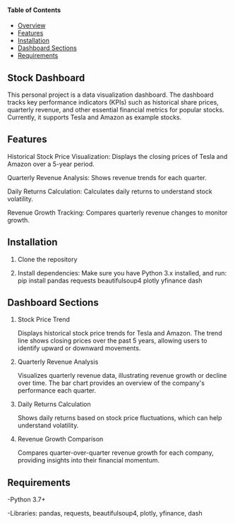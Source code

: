 #### Table of Contents

-  [Overview](#stock-dashboard)
-  [Features](#features)
-  [Installation](#installation)
-  [Dashboard Sections](#dashboard-sections)
-  [Requirements](#requirements)


## Stock Dashboard
This personal project is a data visualization dashboard. The dashboard tracks key performance indicators (KPIs) such as historical share prices, quarterly revenue, 
and other essential financial metrics for popular stocks. Currently, it supports Tesla and Amazon as example stocks.


## Features
Historical Stock Price Visualization: Displays the closing prices of Tesla and Amazon over a 5-year period.

Quarterly Revenue Analysis: Shows revenue trends for each quarter.

Daily Returns Calculation: Calculates daily returns to understand stock volatility.

Revenue Growth Tracking: Compares quarterly revenue changes to monitor growth.


## Installation

1. Clone the repository

2. Install dependencies: Make sure you have Python 3.x installed, and run: pip install pandas requests beautifulsoup4 plotly yfinance dash


## Dashboard Sections

1. Stock Price Trend
   
   Displays historical stock price trends for Tesla and Amazon. The trend line shows closing prices over the past 5 years, allowing users to identify upward or downward movements.
   
2. Quarterly Revenue Analysis
   
   Visualizes quarterly revenue data, illustrating revenue growth or decline over time. The bar chart provides an overview of the company's performance each quarter.

3. Daily Returns Calculation
   
   Shows daily returns based on stock price fluctuations, which can help understand volatility.

4. Revenue Growth Comparison

    Compares quarter-over-quarter revenue growth for each company, providing insights into their financial momentum.


## Requirements

-Python 3.7+

-Libraries: pandas, requests, beautifulsoup4, plotly, yfinance, dash

